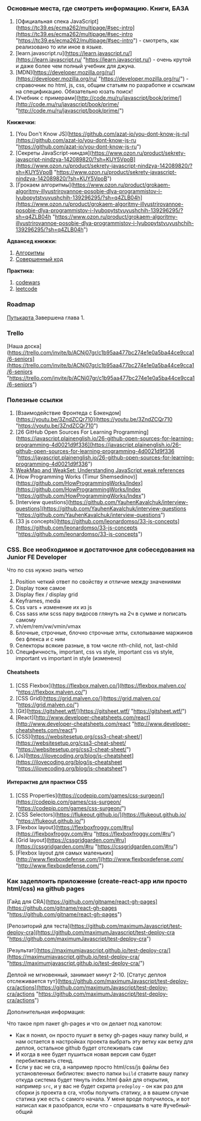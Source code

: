 ### Основные места, где смотреть информацию. Книги, БАЗА

1. [Официальная спека JavaScript](https://tc39.es/ecma262/multipage/#sec-intro](https://tc39.es/ecma262/multipage/#sec-intro "https://tc39.es/ecma262/multipage/#sec-intro") - смотреть, как реализовано то или иное в языке.
2. [learn.javascript.ru](https://learn.javascript.ru/](https://learn.javascript.ru/ "https://learn.javascript.ru/) - очень крутой и даже более чем полный учебник для джуна.
3. [MDN](https://developer.mozilla.org/ru/](https://developer.mozilla.org/ru/ "https://developer.mozilla.org/ru/") - cправочник по html, js, css, общим статьям по разработке и ссылкам на спецификацию. Обязательно юзать поиск!
4. [Учебник с примерами](http://code.mu/ru/javascript/book/prime/](http://code.mu/ru/javascript/book/prime/ "http://code.mu/ru/javascript/book/prime/")

**Книжечки:**

1. [You Don't Know JS](https://github.com/azat-io/you-dont-know-js-ru](https://github.com/azat-io/you-dont-know-js-ru "https://github.com/azat-io/you-dont-know-js-ru")
2. [Секреты JavaScript-ниндзя](https://www.ozon.ru/product/sekrety-javascript-nindzya-142089820/?sh=KUY5VpoB](https://www.ozon.ru/product/sekrety-javascript-nindzya-142089820/?sh=KUY5VpoB "https://www.ozon.ru/product/sekrety-javascript-nindzya-142089820/?sh=KUY5VpoB")
3. [Грокаем алгоритмы](https://www.ozon.ru/product/grokaem-algoritmy-illyustrirovannoe-posobie-dlya-programmistov-i-lyubopytstvuyushchih-139296295/?sh=q4ZLB04h](https://www.ozon.ru/product/grokaem-algoritmy-illyustrirovannoe-posobie-dlya-programmistov-i-lyubopytstvuyushchih-139296295/?sh=q4ZLB04h "https://www.ozon.ru/product/grokaem-algoritmy-illyustrirovannoe-posobie-dlya-programmistov-i-lyubopytstvuyushchih-139296295/?sh=q4ZLB04h")

**Адвансед книжки:**
1. [Алгоритмы](https://www.ozon.ru/product/algoritmy-postroenie-i-analiz-33769775/?sh=5_6rVRLbNg)
2. [Совершенный код](https://www.ozon.ru/product/sovershennyy-kod-master-klass-138437220/?sh=5_6rVeeZqA)

**Практика:**
1. [codewars](https://www.codewars.com/dashboard)
2. [leetcode](https://leetcode.com/)


### Roadmap
[Путькарта ](https://maximumjavascript.github.io/roadmap/)
Завершена глава 1.

### Trello 
[Наша доска](https://trello.com/invite/b/ACNj07gr/c1b95aa477bc274e1e0a5ba44ce9cca1/6-seniors](https://trello.com/invite/b/ACNj07gr/c1b95aa477bc274e1e0a5ba44ce9cca1/6-seniors "https://trello.com/invite/b/ACNj07gr/c1b95aa477bc274e1e0a5ba44ce9cca1/6-seniors")

### Полезные ссылки 
1. [Взаимодействие Фронтеда с Бэкендом](https://youtu.be/3ZndZCQr710](https://youtu.be/3ZndZCQr710 "https://youtu.be/3ZndZCQr710")
2. [26 GitHub Open Sources For Learning Programming](https://javascript.plainenglish.io/26-github-open-sources-for-learning-programming-4d0021d9f336](https://javascript.plainenglish.io/26-github-open-sources-for-learning-programming-4d0021d9f336 "https://javascript.plainenglish.io/26-github-open-sources-for-learning-programming-4d0021d9f336")
3. [WeakMap and WeakSet: Understanding JavaScript weak references](https://blog.logrocket.com/weakmap-weakset-understanding-javascript-weak-references/)
4. [How Programming Works (Timur Shemsedinov)](https://github.com/HowProgrammingWorks/Index](https://github.com/HowProgrammingWorks/Index "https://github.com/HowProgrammingWorks/Index")
5. [Interview questions](https://github.com/YauhenKavalchuk/interview-questions](https://github.com/YauhenKavalchuk/interview-questions "https://github.com/YauhenKavalchuk/interview-questions")
6. [33 js concepts](https://github.com/leonardomso/33-js-concepts](https://github.com/leonardomso/33-js-concepts "https://github.com/leonardomso/33-js-concepts")


### CSS. Все необходимое и достаточное для собеседования на Junior FE Developer
Что по css нужно знать четко 
1. Position четкий ответ по свойству и отличие между значениями
2. Display тоже самое 
3. Display flex / display grid 
4. Keyframes, media 
5. Css vars + изменение их из js 
6. Css sass или scss пару видосов глянуть на 2ч в сумме и пописать самому 
7. vh/em/rem/vw/vmin/vmax 
8. Блочные, строчные, блочно строчные элты, схлопывание маржинов без флекса и с ним 
9. Селекторы всякие разные, в том числе nth-child, not, last-child 
10. Специфичность, important, css vs style, important css vs style, important vs important in style (изменено)

#### Cheatsheets
1. [CSS Flexbox](https://flexbox.malven.co/](https://flexbox.malven.co/ "https://flexbox.malven.co/")
2. [CSS Grid](https://grid.malven.co/](https://grid.malven.co/ "https://grid.malven.co/")
3. [Git](https://gitsheet.wtf/](https://gitsheet.wtf/ "https://gitsheet.wtf/")
4. [React](http://www.developer-cheatsheets.com/react](http://www.developer-cheatsheets.com/react "http://www.developer-cheatsheets.com/react")
5. [CSS](https://websitesetup.org/css3-cheat-sheet/](https://websitesetup.org/css3-cheat-sheet/ "https://websitesetup.org/css3-cheat-sheet/")
6. [Js](https://ilovecoding.org/blog/js-cheatsheet](https://ilovecoding.org/blog/js-cheatsheet "https://ilovecoding.org/blog/js-cheatsheet")


#### Интерактив для практики CSS 
1. [CSS Properties](https://codepip.com/games/css-surgeon/](https://codepip.com/games/css-surgeon/ "https://codepip.com/games/css-surgeon/")
2. [CSS Selectors](https://flukeout.github.io/](https://flukeout.github.io/ "https://flukeout.github.io/")
3. [Flexbox layout](https://flexboxfroggy.com/#ru](https://flexboxfroggy.com/#ru "https://flexboxfroggy.com/#ru")
4. [Grid layout](https://cssgridgarden.com/#ru](https://cssgridgarden.com/#ru "https://cssgridgarden.com/#ru")
5. [Flexbox layout для самых маленьких](http://www.flexboxdefense.com/](http://www.flexboxdefense.com/ "http://www.flexboxdefense.com/")

### Как задеплоить приложение (create-react-app или просто html/css) на github pages

[Гайд для CRA](https://github.com/gitname/react-gh-pages](https://github.com/gitname/react-gh-pages "https://github.com/gitname/react-gh-pages")

[Репозиторий для теста](https://github.com/maximumJavascript/test-deploy-cra](https://github.com/maximumJavascript/test-deploy-cra "https://github.com/maximumJavascript/test-deploy-cra")

[Результат](https://maximumjavascript.github.io/test-deploy-cra/](https://maximumjavascript.github.io/test-deploy-cra/ "https://maximumjavascript.github.io/test-deploy-cra/")

Деплой не мгновенный, занимает минут 2-10. [Статус деплоя отслеживается тут](https://github.com/maximumJavascript/test-deploy-cra/actions](https://github.com/maximumJavascript/test-deploy-cra/actions "https://github.com/maximumJavascript/test-deploy-cra/actions")

Дополнительная информация: 

Что такое npm пакет gh-pages и что он делает под капотом: 
- Как я понял, он просто пушит в ветку gh-pages нашу папку build, и нам остается в настройках проекта выбрать эту ветку как ветку для деплоя, остальное github будет отслеживать сам
- И когда в нее будет пушиться новая версия сам будет перебилжевать стенд. 
- Если у вас не cra, а например просто html/css/js файлы без установленных библиотек: вместо папки `build` ставите вашу папку откуда система будет тянуть index.html файл для открытия, например `src`, и у вас не будет скрипа `predeploy` - он как раз для сборки js проекта в cra, чтобы получить статику, а в вашем случае статика уже есть с самого начала. У меня вроде получилось, и вот написал как я разобрался, если что - спрашивать в чате #учебный-общий

